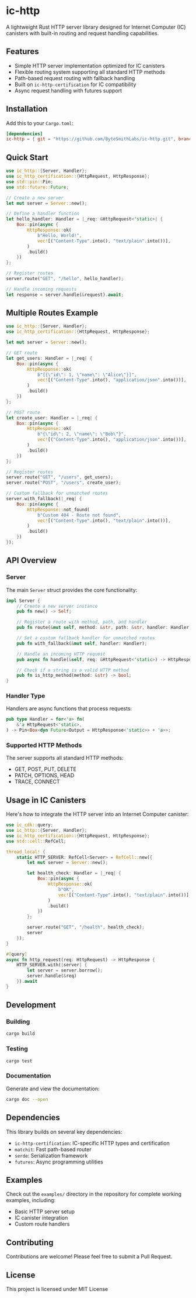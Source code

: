 # ic-http

A lightweight Rust HTTP server library designed for Internet Computer (IC) canisters with built-in routing and request handling capabilities.

## Features

- Simple HTTP server implementation optimized for IC canisters
- Flexible routing system supporting all standard HTTP methods
- Path-based request routing with fallback handling
- Built on `ic-http-certification` for IC compatibility
- Async request handling with futures support

## Installation

Add this to your `Cargo.toml`:

```toml
[dependencies]
ic-http = { git = "https://github.com/ByteSmithLabs/ic-http.git", branch = "main"}
```

## Quick Start

```rust
use ic_http::{Server, Handler};
use ic_http_certification::{HttpRequest, HttpResponse};
use std::pin::Pin;
use std::future::Future;

// Create a new server
let mut server = Server::new();

// Define a handler function
let hello_handler: Handler = |_req: &HttpRequest<'static>| {
    Box::pin(async {
        HttpResponse::ok(
            b"Hello, World!",
            vec![("Content-Type".into(), "text/plain".into())],
        )
        .build()
    })
};

// Register routes
server.route("GET", "/hello", hello_handler);

// Handle incoming requests
let response = server.handle(&request).await;
```

## Multiple Routes Example

```rust
use ic_http::{Server, Handler};
use ic_http_certification::{HttpRequest, HttpResponse};

let mut server = Server::new();

// GET route
let get_users: Handler = |_req| {
    Box::pin(async {
        HttpResponse::ok(
            b"[{\"id\": 1, \"name\": \"Alice\"}]",
            vec![("Content-Type".into(), "application/json".into())],
        )
        .build()
    })
};

// POST route
let create_user: Handler = |_req| {
    Box::pin(async {
        HttpResponse::ok(
            b"{\"id\": 2, \"name\": \"Bob\"}",
            vec![("Content-Type".into(), "application/json".into())],
        )
        .build()
    })
};

// Register routes
server.route("GET", "/users", get_users);
server.route("POST", "/users", create_user);

// Custom fallback for unmatched routes
server.with_fallback(|_req| {
    Box::pin(async {
        HttpResponse::not_found(
            b"Custom 404 - Route not found",
            vec![("Content-Type".into(), "text/plain".into())],
        )
        .build()
    })
});
```

## API Overview

### Server

The main `Server` struct provides the core functionality:

```rust
impl Server {
    // Create a new server instance
    pub fn new() -> Self;

    // Register a route with method, path, and handler
    pub fn route(&mut self, method: &str, path: &str, handler: Handler);

    // Set a custom fallback handler for unmatched routes
    pub fn with_fallback(&mut self, handler: Handler);

    // Handle an incoming HTTP request
    pub async fn handle(&self, req: &HttpRequest<'static>) -> HttpResponse<'static>;

    // Check if a string is a valid HTTP method
    pub fn is_http_method(method: &str) -> bool;
}
```

### Handler Type

Handlers are async functions that process requests:

```rust
pub type Handler = for<'a> fn(
    &'a HttpRequest<'static>,
) -> Pin<Box<dyn Future<Output = HttpResponse<'static>> + 'a>>;
```

### Supported HTTP Methods

The server supports all standard HTTP methods:

- GET, POST, PUT, DELETE
- PATCH, OPTIONS, HEAD
- TRACE, CONNECT

## Usage in IC Canisters

Here's how to integrate the HTTP server into an Internet Computer canister:

```rust
use ic_cdk::query;
use ic_http::{Server, Handler};
use ic_http_certification::{HttpRequest, HttpResponse};
use std::cell::RefCell;

thread_local! {
    static HTTP_SERVER: RefCell<Server> = RefCell::new({
        let mut server = Server::new();

        let health_check: Handler = |_req| {
            Box::pin(async {
                HttpResponse::ok(
                    b"OK",
                    vec![("Content-Type".into(), "text/plain".into())],
                )
                .build()
            })
        };

        server.route("GET", "/health", health_check);
        server
    });
}

#[query]
async fn http_request(req: HttpRequest) -> HttpResponse {
    HTTP_SERVER.with(|server| {
        let server = server.borrow();
        server.handle(&req)
    }).await
}
```

## Development

### Building

```sh
cargo build
```

### Testing

```sh
cargo test
```

### Documentation

Generate and view the documentation:

```sh
cargo doc --open
```

## Dependencies

This library builds on several key dependencies:

- `ic-http-certification`: IC-specific HTTP types and certification
- `matchit`: Fast path-based router
- `serde`: Serialization framework
- `futures`: Async programming utilities

## Examples

Check out the `examples/` directory in the repository for complete working examples, including:

- Basic HTTP server setup
- IC canister integration
- Custom route handlers

## Contributing

Contributions are welcome! Please feel free to submit a Pull Request.

## License

This project is licensed under MIT License
